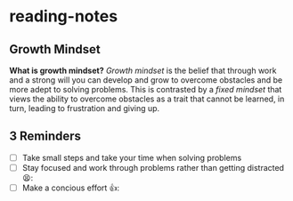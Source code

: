 # reading-notes
## Growth Mindset
**What is growth mindset?**
_Growth mindset_ is the belief that through work and a strong will you can develop and grow to overcome obstacles and be more adept to solving problems. This is contrasted by a _fixed mindset_ that views the ability to overcome obstacles as a trait that cannot be learned, in turn, leading to frustration and giving up.
## 3 Reminders
- [ ] Take small steps and take your time when solving problems
- [ ] Stay focused and work through problems rather than getting distracted 😫:
- [ ] Make a concious effort 👍:
